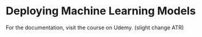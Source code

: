 # Deploying Machine Learning Models
For the documentation, visit the course on Udemy. (slight change ATR)
